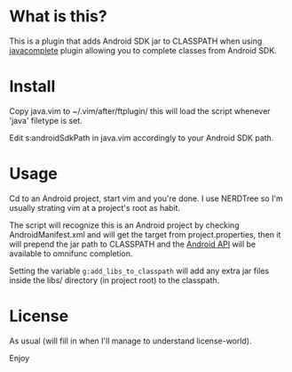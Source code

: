 # What is this?

This is a plugin that adds Android SDK jar to CLASSPATH when using [javacomplete](http://www.vim.org/scripts/script.php?script_id=1785) plugin allowing you to complete classes from Android SDK.


# Install

Copy java.vim to ~/.vim/after/ftplugin/ this will load the script whenever 'java' filetype is set.

Edit s:androidSdkPath in java.vim accordingly to your Android SDK path.


# Usage

Cd to an Android project, start vim and you're done. I use NERDTree so I'm usually strating vim at a project's root as habit.

The script will recognize this is an Android project by checking AndroidManifest.xml and will get the target from project.properties, then it will prepend the jar path to CLASSPATH and the [Android API](http://developer.android.com/reference/android/widget/package-summary.html) will be available to omnifunc completion.

Setting the variable `g:add_libs_to_classpath` will add any extra jar files inside the libs/ directory (in project root) to the classpath.
# License

As usual (will fill in when I'll manage to understand license-world).



Enjoy
